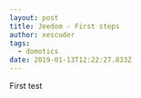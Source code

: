 ```yaml
---
layout: post
title: Jeedom - First steps
author: xescuder
tags:
  - domotics
date: 2019-01-13T12:22:27.833Z
---
```

First test
